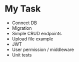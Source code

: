 # My Task
- Connect DB
- Migration
- Simple CRUD endpoints
- Upload file example
- JWT
- User permission / middleware
- Unit tests